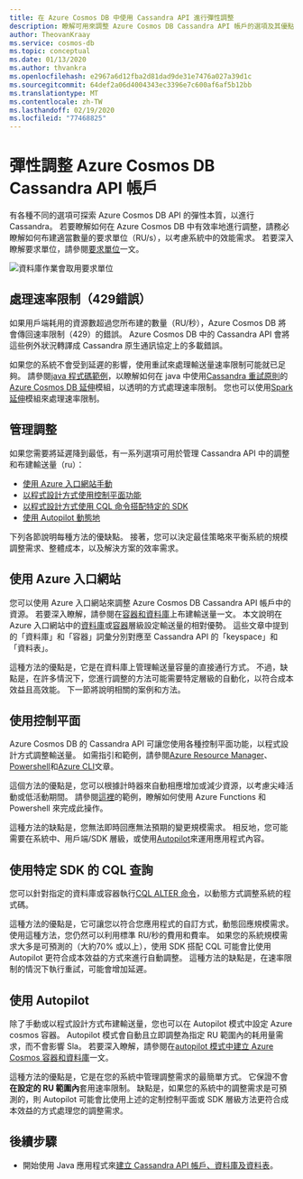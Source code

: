 ```yaml
---
title: 在 Azure Cosmos DB 中使用 Cassandra API 進行彈性調整
description: 瞭解可用來調整 Azure Cosmos DB Cassandra API 帳戶的選項及其優點/缺點
author: TheovanKraay
ms.service: cosmos-db
ms.topic: conceptual
ms.date: 01/13/2020
ms.author: thvankra
ms.openlocfilehash: e2967a6d12fba2d81dad9de31e7476a027a39d1c
ms.sourcegitcommit: 64def2a06d4004343ec3396e7c600af6af5b12bb
ms.translationtype: MT
ms.contentlocale: zh-TW
ms.lasthandoff: 02/19/2020
ms.locfileid: "77468825"
---
```

# <a name="elastically-scale-an-azure-cosmos-db-cassandra-api-account"></a>彈性調整 Azure Cosmos DB Cassandra API 帳戶

有各種不同的選項可探索 Azure Cosmos DB API 的彈性本質，以進行 Cassandra。 若要瞭解如何在 Azure Cosmos DB 中有效率地進行調整，請務必瞭解如何布建適當數量的要求單位（RU/s），以考慮系統中的效能需求。 若要深入瞭解要求單位，請參閱[要求單位](request-units.md)一文。 

![資料庫作業會取用要求單位](./media/request-units/request-units.png)

## <a name="handling-rate-limiting-429-errors"></a>處理速率限制（429錯誤）

如果用戶端耗用的資源數超過您所布建的數量（RU/秒），Azure Cosmos DB 將會傳回速率限制（429）的錯誤。 Azure Cosmos DB 中的 Cassandra API 會將這些例外狀況轉譯成 Cassandra 原生通訊協定上的多載錯誤。 

如果您的系統不會受到延遲的影響，使用重試來處理輸送量速率限制可能就已足夠。 請參閱[java 程式碼範例](https://github.com/Azure-Samples/azure-cosmos-cassandra-java-retry-sample)，以瞭解如何在 java 中使用[Cassandra 重試原則](https://docs.datastax.com/en/developer/java-driver/4.4/manual/core/retries/)的[Azure Cosmos DB 延伸](https://github.com/Azure/azure-cosmos-cassandra-extensions)模組，以透明的方式處理速率限制。 您也可以使用[Spark 延伸](https://mvnrepository.com/artifact/com.microsoft.azure.cosmosdb/azure-cosmos-cassandra-spark-helper)模組來處理速率限制。

## <a name="manage-scaling"></a>管理調整

如果您需要將延遲降到最低，有一系列選項可用於管理 Cassandra API 中的調整和布建輸送量（ru）：

* [使用 Azure 入口網站手動](#use-azure-portal)
* [以程式設計方式使用控制平面功能](#use-control-plane)
* [以程式設計方式使用 CQL 命令搭配特定的 SDK](#use-cql-queries)
* [使用 Autopilot 動態地](#use-autopilot)

下列各節說明每種方法的優缺點。 接著，您可以決定最佳策略來平衡系統的規模調整需求、整體成本，以及解決方案的效率需求。

## <a id="use-azure-portal"></a>使用 Azure 入口網站

您可以使用 Azure 入口網站來調整 Azure Cosmos DB Cassandra API 帳戶中的資源。 若要深入瞭解，請參閱在[容器和資料庫](set-throughput.md)上布建輸送量一文。 本文說明在 Azure 入口網站中的[資料庫](set-throughput.md#set-throughput-on-a-database)或[容器](set-throughput.md#set-throughput-on-a-container)層級設定輸送量的相對優勢。 這些文章中提到的「資料庫」和「容器」詞彙分別對應至 Cassandra API 的「keyspace」和「資料表」。

這種方法的優點是，它是在資料庫上管理輸送量容量的直接通行方式。 不過，缺點是，在許多情況下，您進行調整的方法可能需要特定層級的自動化，以符合成本效益且高效能。 下一節將說明相關的案例和方法。

## <a id="use-control-plane"></a>使用控制平面

Azure Cosmos DB 的 Cassandra API 可讓您使用各種控制平面功能，以程式設計方式調整輸送量。 如需指引和範例，請參閱[Azure Resource Manager](manage-cassandra-with-resource-manager.md)、 [Powershell](powershell-samples-cassandra.md)和[Azure CLI](cli-samples-cassandra.md)文章。

這個方法的優點是，您可以根據計時器來自動相應增加或減少資源，以考慮尖峰活動或低活動期間。 請參閱[這裡](https://github.com/Azure-Samples/azure-cosmos-throughput-scheduler)的範例，瞭解如何使用 Azure Functions 和 Powershell 來完成此操作。

這種方法的缺點是，您無法即時回應無法預期的變更規模需求。 相反地，您可能需要在系統中、用戶端/SDK 層級，或使用[Autopilot](provision-throughput-autopilot.md)來運用應用程式內容。

## <a id="use-cql-queries"></a>使用特定 SDK 的 CQL 查詢

您可以針對指定的資料庫或容器執行[CQL ALTER 命令](cassandra-support.md#keyspace-and-table-options)，以動態方式調整系統的程式碼。

這種方法的優點是，它可讓您以符合您應用程式的自訂方式，動態回應規模需求。 使用這種方法，您仍然可以利用標準 RU/秒的費用和費率。 如果您的系統規模需求大多是可預測的（大約70% 或以上），使用 SDK 搭配 CQL 可能會比使用 Autopilot 更符合成本效益的方式來進行自動調整。 這種方法的缺點是，在速率限制的情況下執行重試，可能會增加延遲。

## <a id="use-autopilot"></a>使用 Autopilot

除了手動或以程式設計方式布建輸送量，您也可以在 Autopilot 模式中設定 Azure cosmos 容器。 Autopilot 模式會自動且立即調整為指定 RU 範圍內的耗用量需求，而不會影響 Sla。 若要深入瞭解，請參閱在[autopilot 模式中建立 Azure Cosmos 容器和資料庫](provision-throughput-autopilot.md)一文。

這種方法的優點是，它是在您的系統中管理調整需求的最簡單方式。 它保證不會**在設定的 RU 範圍內**套用速率限制。 缺點是，如果您的系統中的調整需求是可預測的，則 Autopilot 可能會比使用上述的定制控制平面或 SDK 層級方法更符合成本效益的方式處理您的調整需求。

## <a name="next-steps"></a>後續步驟

- 開始使用 Java 應用程式來[建立 Cassandra API 帳戶、資料庫及資料表](create-cassandra-api-account-java.md)。
